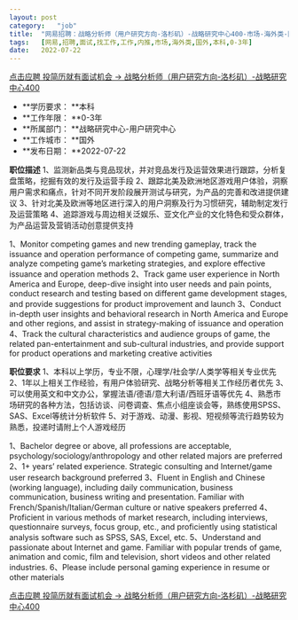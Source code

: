 ```yaml
---
layout:	post
category:	"job"
title:	"网易招聘：战略分析师（用户研究方向-洛杉矶）-战略研究中心400-市场-海外类-国外本科0-3年"
tags:	[网易,招聘,面试,找工作,工作,内推,市场,海外类,国外,本科,0-3年]
date:	2022-07-22
---
```


[点击应聘 投简历就有面试机会 -> 战略分析师（用户研究方向-洛杉矶）-战略研究中心400](http://mobile.bole.netease.com/bole/boleDetail?id=36947&employeeId=346f03c3cda5f04c&key=all)



- **学历要求： **本科
- **工作年限： **0-3年
- **所属部门： **战略研究中心-用户研究中心
- **工作城市： **国外
- **发布日期： **2022-07-22



**职位描述**
1、监测新品类与竞品现状，并对竞品发行及运营效果进行跟踪，分析复盘策略，挖掘有效的发行及运营手段
2、跟踪北美及欧洲地区游戏用户体验，洞察用户需求和痛点，针对不同开发阶段展开测试与研究，为产品的完善和改进提供建议
3、针对北美及欧洲等地区进行深入的用户洞察及行为习惯研究，辅助制定发行及运营策略
4、追踪游戏与周边相关泛娱乐、亚文化产业的文化特色和受众群体，为产品运营及营销活动创意提供支持

1、Monitor competing games and new trending gameplay, track the issuance and operation performance of competing game, summarize and analyze competing game’s marketing strategies, and explore effective issuance and operation methods
2、Track game user experience in North America and Europe, deep-dive insight into user needs and pain points, conduct research and testing based on different game development stages, and provide suggestions for product improvement and launch
3、Conduct in-depth user insights and behavioral research in North America and Europe and other regions, and assist in strategy-making of issuance and operation
4、Track the cultural characteristics and audience groups of game, the related pan-entertainment and sub-cultural industries, and provide support for product operations and marketing creative activities 



**职位要求**
1、本科以上学历，专业不限，心理学/社会学/人类学等相关专业优先
2、1年以上相关工作经验，有用户体验研究、战略分析等相关工作经历者优先
3、可以使用英文和中文办公，掌握法语/德语/意大利语/西班牙语等优先
4、熟悉市场研究的各种方法，包括访谈、问卷调查、焦点小组座谈会等，熟练使用SPSS、SAS、Excel等统计分析软件
5、对于游戏、动漫、影视、短视频等流行趋势较为熟悉，投递时请附上个人游戏经历

1、Bachelor degree or above, all professions are acceptable, psychology/sociology/anthropology and other related majors are preferred
2、1+ years’ related experience. Strategic consulting and Internet/game user research background preferred
3、Fluent in English and Chinese (working language), including daily communication, business communication, business writing and presentation. Familiar with French/Spanish/Italian/German culture or native speakers preferred
4、Proficient in various methods of market research, including interviews, questionnaire surveys, focus group, etc., and proficiently using statistical analysis software such as SPSS, SAS, Excel, etc.
5、Understand and passionate about Internet and game. Familiar with popular trends of game, animation and comic, film and television, short videos and other related industries.
6、Please include personal gaming experience in resume or other materials



[点击应聘 投简历就有面试机会 -> 战略分析师（用户研究方向-洛杉矶）-战略研究中心400](http://mobile.bole.netease.com/bole/boleDetail?id=36947&employeeId=346f03c3cda5f04c&key=all)
